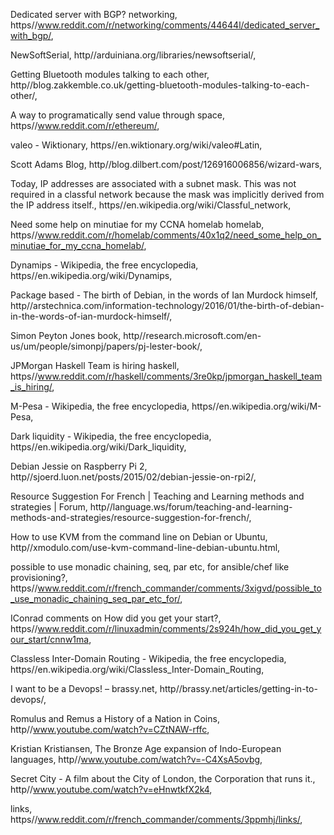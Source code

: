 
Dedicated server with BGP?  networking, https//www.reddit.com/r/networking/comments/44644l/dedicated_server_with_bgp/,

NewSoftSerial, http//arduiniana.org/libraries/newsoftserial/,

Getting Bluetooth modules talking to each other, http//blog.zakkemble.co.uk/getting-bluetooth-modules-talking-to-each-other/,

A way to programatically send value through space, https//www.reddit.com/r/ethereum/, 


valeo - Wiktionary, https//en.wiktionary.org/wiki/valeo#Latin,

Scott Adams Blog, http//blog.dilbert.com/post/126916006856/wizard-wars, 

Today, IP addresses are associated with a subnet mask. This was not required in a classful network because the mask was implicitly derived from the IP address itself., https//en.wikipedia.org/wiki/Classful_network, 

Need some help on minutiae for my CCNA homelab  homelab, https//www.reddit.com/r/homelab/comments/40x1q2/need_some_help_on_minutiae_for_my_ccna_homelab/, 

Dynamips - Wikipedia, the free encyclopedia, https//en.wikipedia.org/wiki/Dynamips, 

Package based - The birth of Debian, in the words of Ian Murdock himself, http//arstechnica.com/information-technology/2016/01/the-birth-of-debian-in-the-words-of-ian-murdock-himself/, 

Simon Peyton Jones book, http//research.microsoft.com/en-us/um/people/simonpj/papers/pj-lester-book/,

JPMorgan Haskell Team is hiring  haskell, https//www.reddit.com/r/haskell/comments/3re0kp/jpmorgan_haskell_team_is_hiring/, 

M-Pesa - Wikipedia, the free encyclopedia, https//en.wikipedia.org/wiki/M-Pesa,

Dark liquidity - Wikipedia, the free encyclopedia, https//en.wikipedia.org/wiki/Dark_liquidity, 

Debian Jessie on Raspberry Pi 2, http//sjoerd.luon.net/posts/2015/02/debian-jessie-on-rpi2/,

Resource Suggestion For French | Teaching and Learning methods and strategies | Forum, http//language.ws/forum/teaching-and-learning-methods-and-strategies/resource-suggestion-for-french/, 

How to use KVM from the command line on Debian or Ubuntu, http//xmodulo.com/use-kvm-command-line-debian-ubuntu.html,

possible to use monadic chaining, seq, par etc, for ansible/chef like provisioning?, https//www.reddit.com/r/french_commander/comments/3xigvd/possible_to_use_monadic_chaining_seq_par_etc_for/, 

IConrad comments on How did you get your start?, https//www.reddit.com/r/linuxadmin/comments/2s924h/how_did_you_get_your_start/cnnw1ma, 

Classless Inter-Domain Routing - Wikipedia, the free encyclopedia, https//en.wikipedia.org/wiki/Classless_Inter-Domain_Routing,

I want to be a Devops! – brassy.net, http//brassy.net/articles/getting-in-to-devops/,

Romulus and Remus a History of a Nation in Coins, http//www.youtube.com/watch?v=CZtNAW-rffc,

Kristian Kristiansen, The Bronze Age expansion of Indo-European languages, http//www.youtube.com/watch?v=-C4XsA5ovbg,

Secret City - A film about the City of London, the Corporation that runs it., http//www.youtube.com/watch?v=eHnwtkfX2k4,

links, https//www.reddit.com/r/french_commander/comments/3ppmhj/links/,

